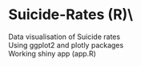 # Suicide-Rates (R)\
Data visualisation of Suicide rates\
Using ggplot2 and plotly packages\
Working shiny app (app.R)
